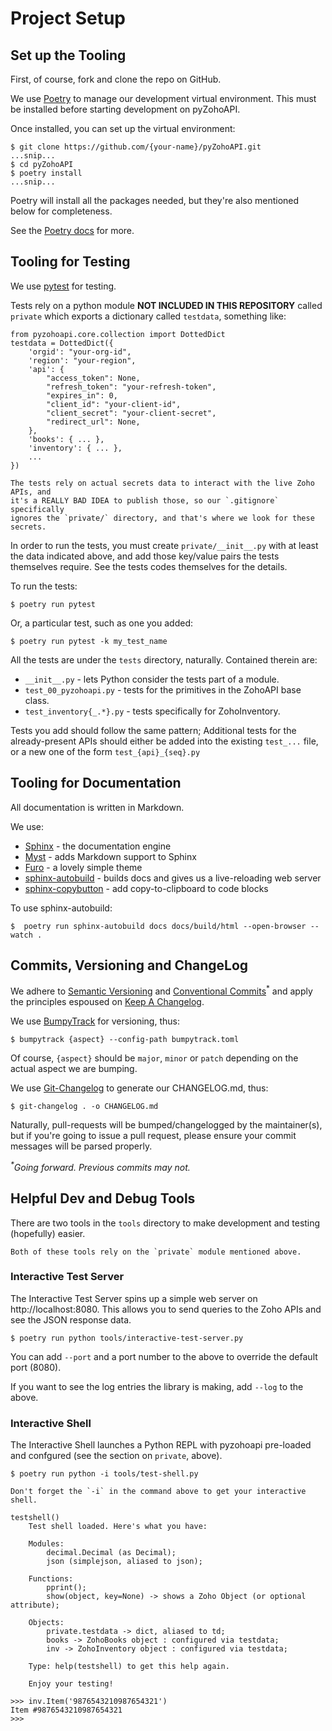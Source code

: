 # Project Setup

## Set up the Tooling

First, of course, fork and clone the repo on GitHub.

We use [Poetry](https://python-poetry.org/) to manage our development virtual
environment. This must be installed before starting development on pyZohoAPI.

Once installed, you can set up the virtual environment:

```{code-block} console
$ git clone https://github.com/{your-name}/pyZohoAPI.git
...snip...
$ cd pyZohoAPI
$ poetry install
...snip...
```

Poetry will install all the packages needed, but they're also mentioned below
for completeness.

See the [Poetry docs](https://python-poetry.org/) for more.

## Tooling for Testing

We use [pytest](https://docs.pytest.org/en/stable/) for testing.

Tests rely on a python module **NOT INCLUDED IN THIS REPOSITORY** called
`private` which exports a dictionary called `testdata`, something like:
```{code-block} python
from pyzohoapi.core.collection import DottedDict
testdata = DottedDict({
    'orgid': "your-org-id",
    'region': "your-region",
    'api': {
    	"access_token": None,
    	"refresh_token": "your-refresh-token",
    	"expires_in": 0,
    	"client_id": "your-client-id",
    	"client_secret": "your-client-secret",
    	"redirect_url": None,
    },
    'books': { ... },
    'inventory': { ... },
    ...
})
```
```{danger}
The tests rely on actual secrets data to interact with the live Zoho APIs, and
it's a REALLY BAD IDEA to publish those, so our `.gitignore` specifically
ignores the `private/` directory, and that's where we look for these secrets.
```
In order to run the tests, you must create `private/__init__.py` with at least
the data indicated above, and add those key/value pairs the tests themselves
require. See the tests codes themselves for the details.

To run the tests:
```{code-block} console
$ poetry run pytest
```
Or, a particular test, such as one you added:
```{code-block} console
$ poetry run pytest -k my_test_name
```

All the tests are under the `tests` directory, naturally. Contained therein are:
* `__init__.py` - lets Python consider the tests part of a module.
* `test_00_pyzohoapi.py` - tests for the primitives in the ZohoAPI base class.
* `test_inventory{_.*}.py` - tests specifically for ZohoInventory.

Tests you add should follow the same pattern; Additional tests for
the already-present APIs should either be added into the existing `test_...`
file, or a new one of the form `test_{api}_{seq}.py`

## Tooling for Documentation

All documentation is written in Markdown.

We use:
* [Sphinx](https://www.sphinx-doc.org/en/master/) - the documentation engine
* [Myst](https://github.com/executablebooks/MyST-Parser) - adds Markdown support to Sphinx
* [Furo](https://github.com/pradyunsg/furo) - a lovely simple theme
* [sphinx-autobuild](https://pypi.org/project/sphinx-autobuild/) - builds docs and gives us a live-reloading web server
* [sphinx-copybutton](https://sphinx-copybutton.readthedocs.io/en/latest/) - add copy-to-clipboard to code blocks

To use sphinx-autobuild:
```{code-block} console
$  poetry run sphinx-autobuild docs docs/build/html --open-browser --watch .
```

## Commits, Versioning and ChangeLog

We adhere to [Semantic Versioning](https://semver.org) and [Conventional
Commits](https://www.conventionalcommits.org/)<sup>*</sup> and apply the
principles espoused on [Keep A Changelog](https://keepachangelog.com).

We use [BumpyTrack](https://github.com/nandilugio/bumpytrack) for versioning,
thus:
```{code-block} console
$ bumpytrack {aspect} --config-path bumpytrack.toml
```
Of course, `{aspect}` should be `major`, `minor` or `patch` depending on the
actual aspect we are bumping.

We use [Git-Changelog](https://github.com/pawamoy/git-changelog) to generate our
CHANGELOG.md, thus:
```{code-block} console
$ git-changelog . -o CHANGELOG.md
```

Naturally, pull-requests will be bumped/changelogged by the maintainer(s), but
if you're going to issue a pull request, please ensure your commit messages will
be parsed properly.

_<sup>*</sup>Going forward. Previous commits may not._

## Helpful Dev and Debug Tools
There are two tools in the `tools` directory to make development and testing
(hopefully) easier.

```{note}
Both of these tools rely on the `private` module mentioned above.
```

### Interactive Test Server
The Interactive Test Server spins up a simple web server on
http://localhost:8080. This allows you to send queries to the Zoho APIs and see
the JSON response data.

```{code-block} console
$ poetry run python tools/interactive-test-server.py
```
You can add `--port` and a port number to the above to override the
default port (8080).

If you want to see the log entries the library is making, add `--log` to the
above.

### Interactive Shell
The Interactive Shell launches a Python REPL with pyzohoapi pre-loaded and
confgured (see the section on `private`, above).
```{code-block} console
$ poetry run python -i tools/test-shell.py
```
```{note}
Don't forget the `-i` in the command above to get your interactive shell.
```

```{code-block} console
testshell()
    Test shell loaded. Here's what you have:

    Modules:
        decimal.Decimal (as Decimal);
        json (simplejson, aliased to json);

    Functions:
        pprint();
        show(object, key=None) -> shows a Zoho Object (or optional attribute);

    Objects:
        private.testdata -> dict, aliased to td;
        books -> ZohoBooks object : configured via testdata;
        inv -> ZohoInventory object : configured via testdata;

    Type: help(testshell) to get this help again.

    Enjoy your testing!

>>> inv.Item('9876543210987654321')
Item #9876543210987654321
>>>
```
